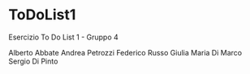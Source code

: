 # ToDoList1
Esercizio To Do List 1 - Gruppo 4

Alberto Abbate
Andrea Petrozzi
Federico Russo
Giulia Maria Di Marco
Sergio Di Pinto
